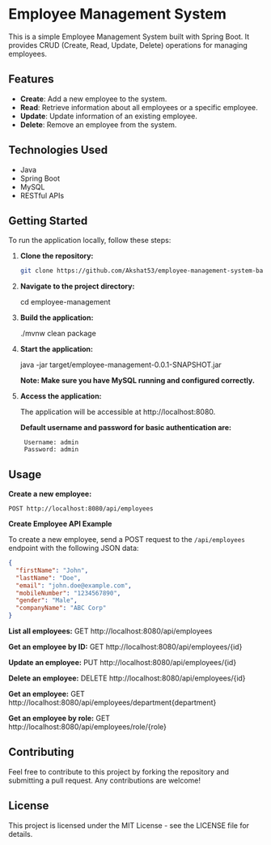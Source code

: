 # Employee Management System

This is a simple Employee Management System built with Spring Boot. It provides CRUD (Create, Read, Update, Delete) operations for managing employees.

## Features

- **Create**: Add a new employee to the system.
- **Read**: Retrieve information about all employees or a specific employee.
- **Update**: Update information of an existing employee.
- **Delete**: Remove an employee from the system.


## Technologies Used

- Java
- Spring Boot
- MySQL
- RESTful APIs

## Getting Started

To run the application locally, follow these steps:

1. **Clone the repository:**

   ```bash
   git clone https://github.com/Akshat53/employee-management-system-backend.git

2. **Navigate to the project directory:**
    
    cd employee-management

3. **Build the application:**

    ./mvnw clean package

4. **Start the application:**

    java -jar target/employee-management-0.0.1-SNAPSHOT.jar
    
    **Note: Make sure you have MySQL running and configured correctly.**

5. **Access the application:**

    The application will be accessible at http://localhost:8080.

    **Default username and password for basic authentication are:**

        Username: admin
        Password: admin

## Usage

**Create a new employee:**

    POST http://localhost:8080/api/employees

 **Create Employee API Example**

To create a new employee, send a POST request to the `/api/employees` endpoint with the following JSON data:

```json
{
  "firstName": "John",
  "lastName": "Doe",
  "email": "john.doe@example.com",
  "mobileNumber": "1234567890",
  "gender": "Male",
  "companyName": "ABC Corp"
}
```

**List all employees:**
    GET http://localhost:8080/api/employees

**Get an employee by ID:**
    GET http://localhost:8080/api/employees/{id}


**Update an employee:**
    PUT http://localhost:8080/api/employees/{id}

**Delete an employee:**
    DELETE http://localhost:8080/api/employees/{id}

**Get an employee:**
    GET http://localhost:8080/api/employees/department{department}

**Get an employee by role:**
    GET http://localhost:8080/api/employees/role/{role}


## Contributing

Feel free to contribute to this project by forking the repository and submitting a pull request. Any contributions are welcome!

## License

This project is licensed under the MIT License - see the LICENSE file for details.




